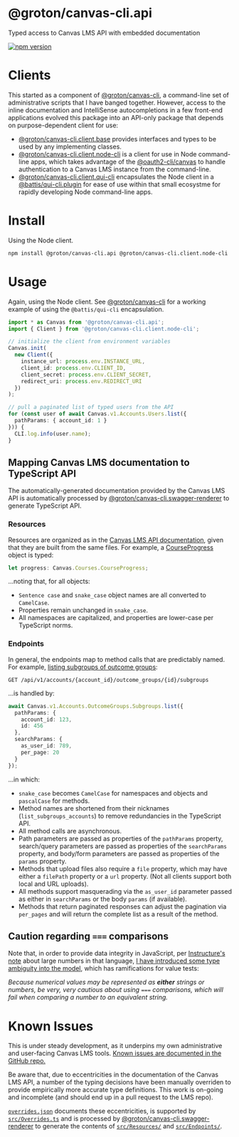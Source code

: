 # @groton/canvas-cli.api

Typed access to Canvas LMS API with embedded documentation

[![npm version](https://badge.fury.io/js/@groton%2Fcanvas-cli.api.svg)](https://badge.fury.io/js/@groton%2Fcanvas-cli.api)

# Clients

This started as a component of [@groton/canvas-cli](https://www.npmjs.com/package/@groton/canvas-cli), a command-line set of administrative scripts that I have banged together. However, access to the inline documentation and IntelliSense autocompletions in a few front-end applications evolved this package into an API-only package that depends on purpose-dependent client for use:

- [@groton/canvas-cli.client.base](https://www.npmjs.com/package/@groton/canvas-cli.client.base) provides interfaces and types to be used by any implementing classes.
- [@groton/canvas-cli.client.node-cli](https://www.npmjs.com/package/@groton/canvas-cli.client.node-cli) is a client for use in Node command-line apps, which takes advantage of the [@oauth2-cli/canvas](https://www.npmjs.com/package/@oauth2-cli/canvas) to handle authentication to a Canvas LMS instance from the command-line.
- [@groton/canvas-cli.client.qui-cli](https://www.npmjs.com/package/@groton/canvas-cli.client.qui-clii) encapsulates the Node client in a [@battis/qui-cli.plugin](https://www.npmjs.com/package/@battis/qui-cli.plugin) for ease of use within that small ecosystme for rapidly developing Node command-line apps.

# Install

Using the Node client.

```sh
npm install @groton/canvas-cli.api @groton/canvas-cli.client.node-cli
```

# Usage

Again, using the Node client. See [@groton/canvas-cli](https://www.npmjs.com/package/@groton/canvas-cli) for a working example of using the `@battis/qui-cli` encapsulation.

```ts
import * as Canvas from '@groton/canvas-cli.api';
import { Client } from '@groton/canvas-cli.client.node-cli';

// initialize the client from environment variables
Canvas.init(
  new Client({
    instance_url: process.env.INSTANCE_URL,
    client_id: process.env.CLIENT_ID,
    client_secret: process.env.CLIENT_SECRET,
    redirect_uri: process.env.REDIRECT_URI
  })
);

// pull a paginated list of typed users from the API
for (const user of await Canvas.v1.Accounts.Users.list({
  pathParams: { account_id: 1 }
})) {
  CLI.log.info(user.name);
}
```

## Mapping Canvas LMS documentation to TypeScript API

The automatically-generated documentation provided by the Canvas LMS API is automatically processed by [@groton/canvas-cli.swagger-renderer](https://github.com/groton-school/canvas-cli/tree/main/packages/canvas-cli/swagger-renderer) to generate TypeScript API.

### Resources

Resources are organized as in the [Canvas LMS API documentation](https://developerdocs.instructure.com/services/canvas/), given that they are built from the same files. For example, a [CourseProgress](https://developerdocs.instructure.com/services/canvas/file.all_resources/courses#courseprogress) object is typed:

```ts
let progress: Canvas.Courses.CourseProgress;
```

…noting that, for all objects:

- `Sentence case` and `snake_case` object names are all converted to `CamelCase`.
- Properties remain unchanged in `snake_case`.
- All namespaces are capitalized, and properties are lower-case per TypeScript norms.

### Endpoints

In general, the endpoints map to method calls that are predictably named. For example, [listing subgroups of outcome groups](https://developerdocs.instructure.com/services/canvas/file.all_resources/outcome_groups#method.outcome_groups_api.subgroups):

```http
GET /api/v1/accounts/{account_id}/outcome_groups/{id}/subgroups
```

…is handled by:

```ts
await Canvas.v1.Accounts.OutcomeGroups.Subgroups.list({
  pathParams: {
    account_id: 123,
    id: 456
  },
  searchParams: {
    as_user_id: 789,
    per_page: 20
  }
});
```

…in which:

- `snake_case` becomes `CamelCase` for namespaces and objects and `pascalCase` for methods.
- Method names are shortened from their nicknames (`list_subgroups_accounts`) to remove redundancies in the TypeScript API.
- All method calls are asynchronous.
- Path parameters are passed as properties of the `pathParams` property, search/query parameters are passed as properties of the `searchParams` property, and body/form parameters are passed as properties of the `params` property.
- Methods that upload files also require a `file` property, which may have either a `filePath` property or a `url` property. (Not all clients support both local and URL uploads).
- All methods support masquerading via the `as_user_id` parameter passed as either in `searchParams` or the body `params` (if available).
- Methods that return paginated responses can adjust the pagination via `per_pages` and will return the complete list as a result of the method.

## Caution regarding `===` comparisons

Note that, in order to provide data integrity in JavaScript, per [Instructure's note](https://developerdocs.instructure.com/services/canvas#schema) about large numbers in that language, [I have introduced some type ambiguity into the model](https://github.com/groton-school/canvas-cli/commit/6fb8af754e7d0e540bb2ad783d8ed763ac71a908), which has ramifications for value tests:

_Because numerical values may be represented as **either** strings or numbers, be very, very cautious about using `===` comparisons, which will fail when comparing a number to an equivalent string._

# Known Issues

This is under steady development, as it underpins my own administrative and user-facing Canvas LMS tools. [Known issues are documented in the GitHub repo.](https://github.com/groton-school/canvas-cli/labels/%40groton%2Fcanvas-cli)

Be aware that, due to eccentricities in the documentation of the Canvas LMS API, a number of the typing decisions have been manually overriden to provide empirically more accurate type definitions. This work is on-going and incomplete (and should end up in a pull request to the LMS repo).

[`overrides.json`](https://github.com/groton-school/canvas-cli/blob/main/packages/canvas-cli/api/overrides.json) documents these eccentricities, is supported by [`src/Overrides.ts`]() and is processed by [@groton/canvas-cli.swagger-renderer](https://github.com/groton-school/canvas-cli/tree/main/packages/canvas-cli/swagger-renderer) to generate the contents of [`src/Resources/`](https://github.com/groton-school/canvas-cli/tree/main/packages/canvas-cli/api/src/Resources) and [`src/Endpoints/`](https://github.com/groton-school/canvas-cli/tree/main/packages/canvas-cli/api/src/Endpoints).
